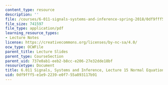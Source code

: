```yaml
---
content_type: resource
description: ''
file: /courses/6-011-signals-systems-and-inference-spring-2018/0df9fff5e1e92239e0f755a893117b91_MIT6_011S18lec15.pdf
file_size: 741597
file_type: application/pdf
learning_resource_types:
- Lecture Notes
license: https://creativecommons.org/licenses/by-nc-sa/4.0/
ocw_type: OCWFile
parent_title: Lecture Slides
parent_type: CourseSection
parent_uid: 737e0ab1-eeb2-b8cc-e206-27e32dde18bf
resourcetype: Document
title: 6.011 Signals, Systems and Inference, Lecture 15 Normal Equations, Random Processes
uid: 0df9fff5-e1e9-2239-e0f7-55a893117b91
---
```

